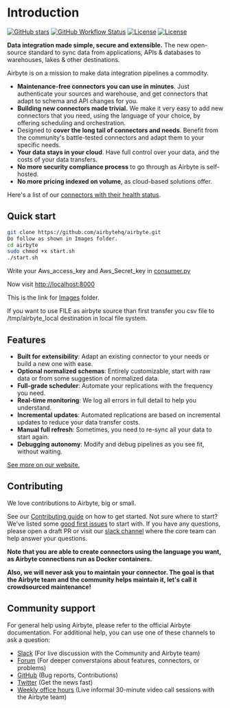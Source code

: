 # Introduction

[![GitHub stars](https://img.shields.io/github/stars/airbytehq/airbyte?style=social&label=Star&maxAge=2592000)](https://GitHub.com/airbytehq/airbyte/stargazers/) [![GitHub Workflow Status](https://img.shields.io/github/workflow/status/airbytehq/airbyte/Airbyte%20CI)](https://github.com/airbytehq/airbyte/actions/workflows/gradle.yml) [![License](https://img.shields.io/static/v1?label=license&message=MIT&color=brightgreen)](https://github.com/airbytehq/airbyte/tree/a9b1c6c0420550ad5069aca66c295223e0d05e27/LICENSE/README.md) [![License](https://img.shields.io/static/v1?label=license&message=ELv2&color=brightgreen)](https://github.com/airbytehq/airbyte/tree/a9b1c6c0420550ad5069aca66c295223e0d05e27/LICENSE/README.md)

**Data integration made simple, secure and extensible.**
The new open-source standard to sync data from applications, APIs & databases to warehouses, lakes & other destinations.

Airbyte is on a mission to make data integration pipelines a commodity.

* **Maintenance-free connectors you can use in minutes**. Just authenticate your sources and warehouse, and get connectors that adapt to schema and API changes for you.
* **Building new connectors made trivial.** We make it very easy to add new connectors that you need, using the language of your choice, by offering scheduling and orchestration. 
* Designed to **cover the long tail of connectors and needs**. Benefit from the community's battle-tested connectors and adapt them to your specific needs.
* **Your data stays in your cloud**. Have full control over your data, and the costs of your data transfers. 
* **No more security compliance process** to go through as Airbyte is self-hosted. 
* **No more pricing indexed on volume**, as cloud-based solutions offer. 

Here's a list of our [connectors with their health status](docs/integrations/).

## Quick start

```bash
git clone https://github.com/airbytehq/airbyte.git
Do follow as shown in Images folder.
cd airbyte
sudo chmod +x start.sh
./start.sh
```

Write your Aws_access_key and Aws_Secret_key in [consumer.py](/kafka/consumer.py)

Now visit [http://localhost:8000](http://localhost:8000)

This is the link for [Images](/Images/) folder.

If you want to use FILE as airbyte source than first transfer you csv file to /tmp/airbyte_local destination in local file system.

## Features

* **Built for extensibility**: Adapt an existing connector to your needs or build a new one with ease.
* **Optional normalized schemas**: Entirely customizable, start with raw data or from some suggestion of normalized data.
* **Full-grade scheduler**: Automate your replications with the frequency you need.
* **Real-time monitoring**: We log all errors in full detail to help you understand.
* **Incremental updates**: Automated replications are based on incremental updates to reduce your data transfer costs.
* **Manual full refresh**: Sometimes, you need to re-sync all your data to start again.
* **Debugging autonomy**: Modify and debug pipelines as you see fit, without waiting.

[See more on our website.](https://airbyte.io/features/)

## Contributing

We love contributions to Airbyte, big or small.

See our [Contributing guide](docs/09-contributing-to-airbyte/README.md) on how to get started. Not sure where to start? We’ve listed some [good first issues](https://github.com/airbytehq/airbyte/labels/good%20first%20issue) to start with. If you have any questions, please open a draft PR or visit our [slack channel](https://github.com/airbytehq/airbyte/tree/a9b1c6c0420550ad5069aca66c295223e0d05e27/slack.airbyte.io) where the core team can help answer your questions.

**Note that you are able to create connectors using the language you want, as Airbyte connections run as Docker containers.**

**Also, we will never ask you to maintain your connector. The goal is that the Airbyte team and the community helps maintain it, let's call it crowdsourced maintenance!**

## Community support

For general help using Airbyte, please refer to the official Airbyte documentation. For additional help, you can use one of these channels to ask a question:

* [Slack](https://slack.airbyte.io) \(For live discussion with the Community and Airbyte team\)
* [Forum](https://discuss.airbyte.io/) \(For deeper converstaions about features, connectors, or problems\)
* [GitHub](https://github.com/airbytehq/airbyte) \(Bug reports, Contributions\)
* [Twitter](https://twitter.com/airbytehq) \(Get the news fast\)
* [Weekly office hours](https://airbyte.io/weekly-office-hours/) \(Live informal 30-minute video call sessions with the Airbyte team\)

